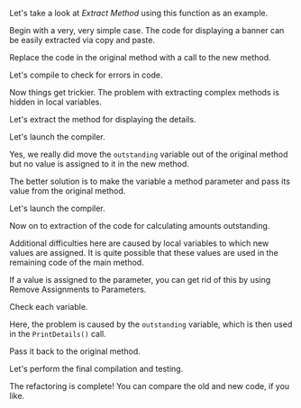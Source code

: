 Let's take a look at <i>Extract Method</i> using this function as an example.

Begin with a very, very simple case. The code for displaying a banner can be easily extracted via copy and paste.

Replace the code in the original method with a call to the new method.

Let's compile to check for errors in code.

Now things get trickier. The problem with extracting complex methods is hidden in local variables.

Let's extract the method for displaying the details.

Let's launch the compiler.

Yes, we really did move the <code>outstanding</code> variable out of the original method but no value is assigned to it in the new method.

The better solution is to make the variable a method parameter and pass its value from the original method.

Let's launch the compiler.

Now on to extraction of the code for calculating amounts outstanding.

Additional difficulties here are caused by local variables to which new values are assigned. It is quite possible that these values are used in the remaining code of the main method.

If a value is assigned to the parameter, you can get rid of this by using Remove Assignments to Parameters.

Check each variable.

Here, the problem is caused by the <code>outstanding</code> variable, which is then used in the <code>PrintDetails()</code> call.

Pass it back to the original method.

Let's perform the final compilation and testing.

The refactoring is complete! You can compare the old and new code, if you like.